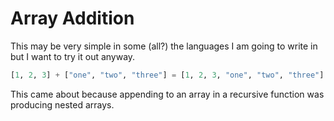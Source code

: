 # Array Addition

This may be very simple in some (all?) the languages I am going to write in but I want to try it out anyway.

```python
[1, 2, 3] + ["one", "two", "three"] = [1, 2, 3, "one", "two", "three"]
```

This came about because appending to an array in a recursive function was producing nested arrays.
